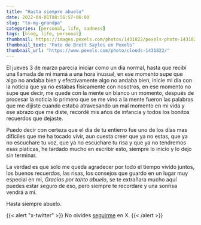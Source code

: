 ```yaml
---
title: "Hasta siempre abuelo"
date: 2022-04-01T08:56:57-06:00
slug: "to-my-grandpa"
categories: [personal, life, sadness]
tags: [blog, life, personal]
thumbnail: https://images.pexels.com/photos/1431822/pexels-photo-1431822.jpeg?auto=compress&cs=tinysrgb&dpr=1&h=750&w=1260
thumbnail_text: "Foto de Brett Sayles en Pexels"
thumbnail_url: "https://www.pexels.com/photo/clouds-1431822/"
---
```


El jueves 3 de marzo parecía iniciar como un dia normal, hasta que recibí una llamada de mi mamá a una hora inusual, en ese momento supe que algo no andaba bien y efectivamente algo no andaba bien, inicie mi dia con la noticia que ya no estabas físicamente con nosotros, en ese momento no supe que decir, me quede con la mente un blanco un momento, después de procesar la noticia lo primero que se me vino a la mente fueron las palabras que me dijiste cuando estaba atravesando un mal momento en mi vida y ese abrazo que me diste, recordé mis años de infancia y todos los bonitos recuerdos que dejaste.

Puedo decir con certeza que el dia de tu entierro fue uno de los días mas difíciles que me ha tocado vivir, aun cuesta creer que ya no estas, que ya no escuchare tu voz, que ya no escuchare tu risa y que ya no tendremos esas platicas, he tardado mucho en escribir esto, siempre lo inicio y lo dejo sin terminar.

La verdad es que solo me queda agradecer por todo el tiempo vivido juntos, los buenos recuerdos, las risas, los consejos que guardo en un lugar muy especial en mi, _Gracias por tanto abuelo_, se te extrañara mucho aquí puedes estar seguro de eso, pero siempre te recordare y una sonrisa vendrá a mi.

Hasta siempre abuelo.

{{< alert "x-twitter" >}}
No olvides [seguirme](https://twitter.com/worellana) en X.
{{< /alert >}}
